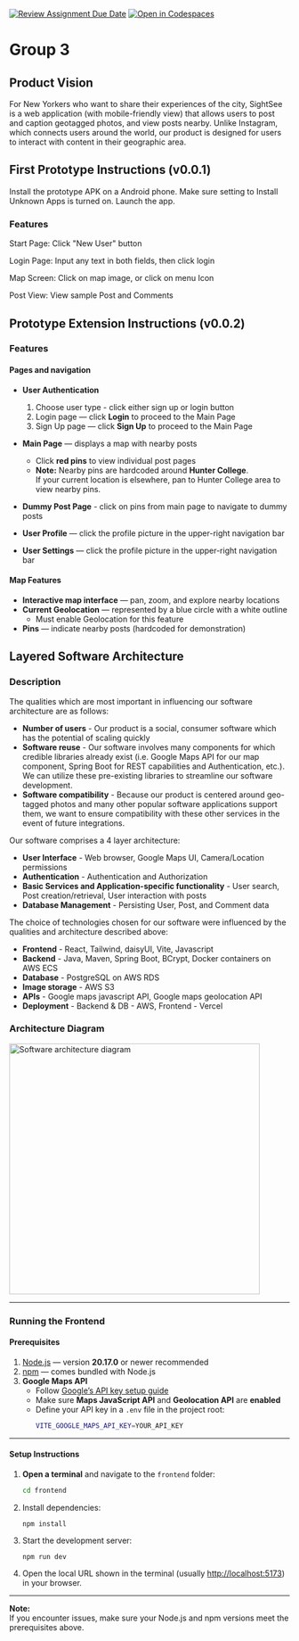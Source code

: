 [![Review Assignment Due Date](https://classroom.github.com/assets/deadline-readme-button-22041afd0340ce965d47ae6ef1cefeee28c7c493a6346c4f15d667ab976d596c.svg)](https://classroom.github.com/a/_KG6YNPd)
[![Open in Codespaces](https://classroom.github.com/assets/launch-codespace-2972f46106e565e64193e422d61a12cf1da4916b45550586e14ef0a7c637dd04.svg)](https://classroom.github.com/open-in-codespaces?assignment_repo_id=20220791)

# Group 3

## Product Vision

For New Yorkers who want to share their experiences of the city, SightSee is a web application (with mobile-friendly view) that allows users to post and caption geotagged photos, and view posts nearby. Unlike Instagram, which connects users around the world, our product is designed for users to interact with content in their geographic area.

## First Prototype Instructions (v0.0.1)

Install the prototype APK on a Android phone. Make sure setting to Install Unknown Apps is turned on. Launch the app.

### Features

Start Page: Click "New User" button

Login Page: Input any text in both fields, then click login

Map Screen: Click on map image, or click on menu Icon

Post View: View sample Post and Comments

## Prototype Extension Instructions (v0.0.2)

### Features

#### Pages and navigation
- **User Authentication**
  1. Choose user type - click either sign up or login button
  2. Login page — click **Login** to proceed to the Main Page  
  3. Sign Up page — click **Sign Up** to proceed to the Main Page  

- **Main Page** — displays a map with nearby posts  
  - Click **red pins** to view individual post pages  
  - **Note:** Nearby pins are hardcoded around **Hunter College**.  
    If your current location is elsewhere, pan to Hunter College area to view nearby pins.  

- **Dummy Post Page** - click on pins from main page to navigate to dummy posts

- **User Profile** — click the profile picture in the upper-right navigation bar  

- **User Settings** — click the profile picture in the upper-right navigation bar

#### Map Features
- **Interactive map interface** — pan, zoom, and explore nearby locations  
- **Current Geolocation** — represented by a blue circle with a white outline
    - Must enable Geolocation for this feature
- **Pins** — indicate nearby posts (hardcoded for demonstration)  

## Layered Software Architecture

### Description

The qualities which are most important in influencing our software architecture are as follows:
* **Number of users** - Our product is a social, consumer software which has the potential of scaling quickly
* **Software reuse** - Our software involves many components for which credible libraries already exist (i.e. Google Maps API for our map component, Spring Boot for REST capabilities and Authentication, etc.). We can utilize these pre-existing libraries to streamline our software development.
* **Software compatibility** - Because our product is centered around geo-tagged photos and many other popular software applications support them, we want to ensure compatibility with these other services in the event of future integrations.

Our software comprises a 4 layer architecture:
* **User Interface** - Web browser, Google Maps UI, Camera/Location permissions
* **Authentication** - Authentication and Authorization
* **Basic Services and Application-specific functionality** - User search, Post creation/retrieval, User interaction with posts
* **Database Management** - Persisting User, Post, and Comment data

The choice of technologies chosen for our software were influenced by the qualities and architecture described above:
* **Frontend** - React, Tailwind, daisyUI, Vite, Javascript
* **Backend** - Java, Maven, Spring Boot, BCrypt, Docker containers on AWS ECS
* **Database** - PostgreSQL on AWS RDS
* **Image storage** - AWS S3
* **APIs** - Google maps javascript API, Google maps geolocation API
* **Deployment** - Backend & DB - AWS, Frontend - Vercel

### Architecture Diagram
<img src="https://github.com/user-attachments/assets/dc012920-9a3b-4c78-8c83-a1f293aa542d" alt="Software architecture diagram" width="450" height="450">

---

### Running the Frontend

#### Prerequisites
1. [Node.js](https://nodejs.org/) — version **20.17.0** or newer recommended  
2. [npm](https://www.npmjs.com/) — comes bundled with Node.js  
3. **Google Maps API**  
   - Follow [Google’s API key setup guide](https://developers.google.com/maps/documentation/javascript/get-api-key)  
   - Make sure **Maps JavaScript API** and **Geolocation API** are **enabled**  
   - Define your API key in a `.env` file in the project root:
     ```bash
     VITE_GOOGLE_MAPS_API_KEY=YOUR_API_KEY
     ```

---

#### Setup Instructions

1. **Open a terminal** and navigate to the `frontend` folder:
   ```bash
   cd frontend

2. Install dependencies:
    ```
    npm install
    ```

3. Start the development server:
    ```
    npm run dev
    ```

4. Open the local URL shown in the terminal (usually [http://localhost:5173](http://localhost:5173)) in your browser.

---

**Note:**  
If you encounter issues, make sure your Node.js and npm versions meet the prerequisites above.

